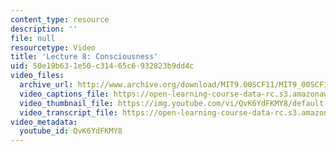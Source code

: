 ```yaml
---
content_type: resource
description: ''
file: null
resourcetype: Video
title: 'Lecture 8: Consciousness'
uid: 50e19b63-1e50-c314-65c6-932823b9dd4c
video_files:
  archive_url: http://www.archive.org/download/MIT9.00SCF11/MIT9_00SCF11_lec08_300k.mp4
  video_captions_file: https://open-learning-course-data-rc.s3.amazonaws.com/9-00sc-introduction-to-psychology-fall-2011/7441c9a715315445a0df38f99846009d_QvK6YdFKMY8.vtt
  video_thumbnail_file: https://img.youtube.com/vi/QvK6YdFKMY8/default.jpg
  video_transcript_file: https://open-learning-course-data-rc.s3.amazonaws.com/9-00sc-introduction-to-psychology-fall-2011/fede89c054ed87dee0b82a04c02e1ddb_QvK6YdFKMY8.pdf
video_metadata:
  youtube_id: QvK6YdFKMY8
---
```

